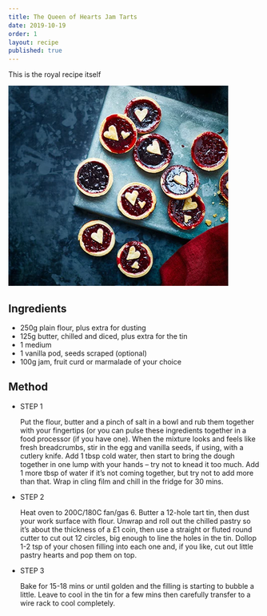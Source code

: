 ```yaml
---
title: The Queen of Hearts Jam Tarts
date: 2019-10-19
order: 1
layout: recipe
published: true
---
```

This is the royal recipe itself 

![](../uploads/jam-tarts.webp)

## Ingredients

* 250g[](https://www.bbcgoodfood.com/glossary/flour-glossary) plain flour, plus extra for dusting
* 125g butter, chilled and diced, plus extra for the tin
* 1 medium
* 1 vanilla pod, seeds scraped (optional)
* 100g jam, fruit curd or marmalade of your choice

## Method

* STEP 1

  Put the flour, butter and a pinch of salt in a bowl and rub them together with your fingertips (or you can pulse these ingredients together in a food processor (if you have one). When the mixture looks and feels like fresh breadcrumbs, stir in the egg and vanilla seeds, if using, with a cutlery knife. Add 1 tbsp cold water, then start to bring the dough together in one lump with your hands – try not to knead it too much. Add 1 more tbsp of water if it’s not coming together, but try not to add more than that. Wrap in cling film and chill in the fridge for 30 mins.
* STEP 2

  Heat oven to 200C/180C fan/gas 6. Butter a 12-hole tart tin, then dust your work surface with flour. Unwrap and roll out the chilled pastry so it’s about the thickness of a £1 coin, then use a straight or fluted round cutter to cut out 12 circles, big enough to line the holes in the tin. Dollop 1-2 tsp of your chosen filling into each one and, if you like, cut out little pastry hearts and pop them on top.
* STEP 3

  Bake for 15-18 mins or until golden and the filling is starting to bubble a little. Leave to cool in the tin for a few mins then carefully transfer to a wire rack to cool completely.